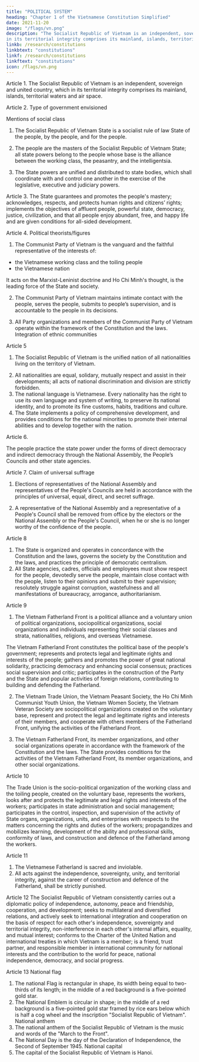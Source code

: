 ```yaml
---
title: "POLITICAL SYSTEM"
heading: "Chapter 1 of the Vietnamese Constitution Simplified"
date: 2021-11-20
image: "/flags/vn.png"
description: "The Socialist Republic of Vietnam is an independent, sovereign and united country, which
in its territorial integrity comprises its mainland, islands, territorial waters and air space"
linkb: /research/constitutions
linkbtext: "constitutions"
linkf: /research/constitutions
linkftext: "constitutions"
icon: /flags/vn.png
---
```



Article 1. The Socialist Republic of Vietnam is an independent, sovereign and united country, which
in its territorial integrity comprises its mainland, islands, territorial waters and air space.

Article 2. Type of government envisioned

Mentions of social class
1. The Socialist Republic of Vietnam State is a socialist rule of law State of the people, by the people, and for the people.

2. The people are the masters of the Socialist Republic of Vietnam State; all state powers belong to the people whose base is the alliance between the working class, the peasantry, and the intelligentsia.

3. The State powers are unified and distributed to state bodies, which shall coordinate with and control one another in the exercise of the legislative, executive and judiciary powers.

Article 3. The State guarantees and promotes the people's mastery; acknowledges, respects, and
protects human rights and citizens’ rights; implements the objectives of affluent people,
powerful state, democracy, justice, civilization, and that all people enjoy abundant, free,
and happy life and are given conditions for all-sided development.

<!-- Preferred political parties
Restrictions on political parties
Viet Nam 1992 (rev. 2013)
Page 5constituteproject.org
PDF generated: 27 Apr 2022, 10:51 -->

Article 4. Political theorists/figures

<!-- Mentions of social class -->

1. The Communist Party of Vietnam is the vanguard and the faithful representative of the interests of:
- the Vietnamese working class and the toiling people
- the Vietnamese nation

It acts on the Marxist-Leninist doctrine and Ho Chi Minh's thought, is the leading force of the State and society.

2. The Communist Party of Vietnam maintains intimate contact with the people, serves the people, submits to people’s supervision, and is accountable to the people in its decisions.

3. All Party organizations and members of the Communist Party of Vietnam operate within the framework of the Constitution and the laws. Integration of ethnic communities


Article 5

1. The Socialist Republic of Vietnam is the unified nation of all nationalities living on the territory of Vietnam.

<!-- Reference to fraternity/solidarity
Equality regardless of nationality
Official or national languages
Protection of language use
Right to culture -->
2. All nationalities are equal, solidary, mutually respect and assist in their
developments; all acts of national discrimination and division are strictly
forbidden.
3. The national language is Vietnamese. Every nationality has the right to use its
own language and system of writing, to preserve its national identity, and to
promote its fine customs, habits, traditions and culture.
4. The State implements a policy of comprehensive development, and provides
conditions for the national minorities to promote their internal abilities and to
develop together with the nation.

Article 6. 

The people practice the state power under the forms of direct democracy and indirect democracy through the National Assembly, the People’s Councils and other state agencies.


Article 7. Claim of universal suffrage
<!-- Secret ballot
First chamber selection
Removal
individual legislators
Municipal of
government
Subsidiary unit government -->
1. Elections of representatives of the National Assembly and representatives of the People's Councils are held in accordance with the principles of universal, equal, direct, and secret suffrage.

2. A representative of the National Assembly and a representative of a People's Council shall be removed from office by the electors or the National Assembly or the People's Council, when he or she is no longer worthy of the confidence of the people.


Article 8

1. The State is organized and operates in concordance with the Constitution and the laws, governs the society by the Constitution and the laws, and practices the principle of democratic centralism.
2. All State agencies, cadres, officials and employees must show respect for the people, devotedly serve the people, maintain close contact with the people, listen to their opinions and submit to their supervision; resolutely struggle against corruption, wastefulness and all manifestations of bureaucracy, arrogance, authoritarianism.

Article 9
1. The Vietnam Fatherland Front is a political alliance and a voluntary union of political organizations, sociopolitical organizations, social organizations and individuals representing their social classes and strata, nationalities, religions, and overseas Vietnamese.

The Vietnam Fatherland Front constitutes the political base of the people's government; represents and protects legal and legitimate rights and interests of the people; gathers and promotes the power of great national solidarity, practicing democracy and enhancing social consensus; practices social
supervision and critic; participates in the construction of the Party and the State
and popular activities of foreign relations, contributing to building and defending
the Fatherland.

2. The Vietnam Trade Union, the Vietnam Peasant Society, the Ho Chi Minh
Communist Youth Union, the Vietnam Women Society, the Vietnam Veteran
Society are sociopolitical organizations created on the voluntary base, represent
and protect the legal and legitimate rights and interests of their members, and
cooperate with others members of the Fatherland Front, unifying the activities of
the Fatherland Front.

3. The Vietnam Fatherland Front, its member organizations, and other social
organizations operate in accordance with the framework of the Constitution and
the laws. The State provides conditions for the activities of the Vietnam
Fatherland Front, its member organizations, and other social organizations.

Article 10

The Trade Union is the socio-political organization of the working class and the toiling
people, created on the voluntary base, represents the workers, looks after and protects
the legitimate and legal rights and interests of the workers; participates in state
administration and social management; participates in the control, inspection, and
supervision of the activity of State organs, organizations, units, and enterprises with
respects to the matters concerning the rights and duties of the workers; propagandizes
and mobilizes learning, development of the ability and professional skills, conformity of
laws, and construction and defence of the Fatherland among the workers.

Article 11
1. The Vietnamese Fatherland is sacred and inviolable.
2. All acts against the independence, sovereignty, unity, and territorial integrity,
against the career of construction and defence of the Fatherland, shall be strictly
punished.


Article 12
The Socialist Republic of Vietnam consistently carries out a diplomatic policy of 
independence, autonomy, peace and friendship, cooperation, and development; seeks to
multilateral and diversified relations, and actively seek to international integration and
cooperation on the basis of respect for each other's independence, sovereignty and
territorial integrity, non-interference in each other's internal affairs, equality, and mutual
interest; conforms to the Charter of the United Nation and international treaties in
which Vietnam is a member; is a friend, trust partner, and responsible member in
international community for national interests and the contribution to the world for
peace, national independence, democracy, and social progress.



Article 13
National flag
1. The national Flag is rectangular in shape, its width being equal to two-thirds of its
length; in the middle of a red background is a five-pointed gold star.
2. The National Emblem is circular in shape; in the middle of a red background is a
five-pointed gold star framed by rice ears below which is half a cog wheel and the
inscription "Socialist Republic of Vietnam".
National anthem
3. The national anthem of the Socialist Republic of Vietnam is the music and words
of the "March to the Front".
4. The National Day is the day of the Declaration of Independence, the Second of
September 1945.
National capital
5. The capital of the Socialist Republic of Vietnam is Hanoi.

